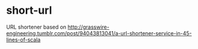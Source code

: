 short-url
=========

URL shortener based on http://grasswire-engineering.tumblr.com/post/94043813041/a-url-shortener-service-in-45-lines-of-scala
